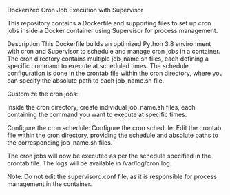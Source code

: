 Dockerized Cron Job Execution with Supervisor

This repository contains a Dockerfile and supporting files to set up cron jobs inside a Docker container using Supervisor for process management.

Description
This Dockerfile builds an optimized Python 3.8 environment with cron and Supervisor to schedule and manage cron jobs in a container. The cron directory contains multiple job_name.sh files, each defining a specific command to execute at scheduled times. The schedule configuration is done in the crontab file within the cron directory, where you can specify the absolute path to each job_name.sh file.



Customize the cron jobs:

Inside the cron directory, create individual job_name.sh files, each containing the command you want to execute at specific times.

Configure the cron schedule:
Configure the cron schedule:
Edit the crontab file within the cron directory, providing the schedule and absolute paths to the corresponding job_name.sh files.

The cron jobs will now be executed as per the schedule specified in the crontab file. The logs will be available in /var/log/cron.log.


Note: Do not edit the supervisord.conf file, as it is responsible for process management in the container.